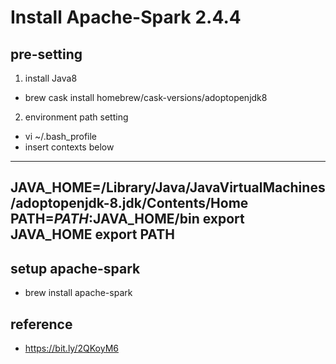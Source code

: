 # Install Apache-Spark 2.4.4
## pre-setting
1. install Java8
- brew cask install homebrew/cask-versions/adoptopenjdk8

2. environment path setting
- vi ~/.bash_profile
- insert contexts below

---
JAVA_HOME=/Library/Java/JavaVirtualMachines/adoptopenjdk-8.jdk/Contents/Home
PATH=$PATH:$JAVA_HOME/bin
export JAVA_HOME
export PATH
---

## setup apache-spark
- brew install apache-spark

## reference
- https://bit.ly/2QKoyM6
